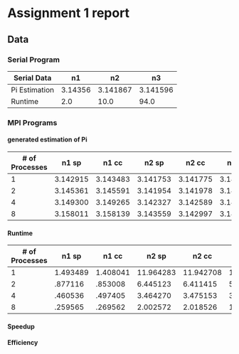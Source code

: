 # Assignment 1 report

## Data

### Serial Program
| Serial Data   | n1      | n2       | n3       |
|---------------|---------|----------|----------|
| Pi Estimation | 3.14356 | 3.141867 | 3.141596 |
| Runtime       | 2.0     | 10.0     | 94.0     |
### MPI Programs

#### generated estimation of Pi
| # of Processes | n1 sp    | n1 cc    | n2 sp    | n2 cc    | n3 sp    | n3 cc    |
|----------------|----------|----------|----------|----------|----------|----------|
| 1              | 3.142915 | 3.143483 | 3.141753 | 3.141775 | 3.141659 | 3.141614 |
| 2              | 3.145361 | 3.145591 | 3.141954 | 3.141978 | 3.141674 | 3.141630 |
| 4              | 3.149300 | 3.149265 | 3.142327 | 3.142589 | 3.141668 | 3.141725 |
| 8              | 3.158011 | 3.158139 | 3.143559 | 3.142997 | 3.141653 | 3.141917 |

#### Runtime
| # of Processes | n1 sp    | n1 cc    | n2 sp     | n2 cc     | n3 sp      | n3 cc      |
|----------------|----------|----------|-----------|-----------|------------|------------|
| 1              | 1.493489 | 1.408041 | 11.964283 | 11.942708 | 116.282075 | 117.013246 |
| 2              | .877116  | .853008  | 6.445123  | 6.411415  | 58.521897  | 58.915367  |
| 4              | .460536  | .497405  | 3.464270  | 3.475153  | 32.528385  | 32.595666  |
| 8              | .259565  | .269562  | 2.002572  | 2.018526  | 18.980342  | 18.986749  |

#### Speedup

#### Efficiency

